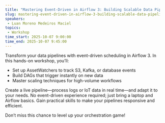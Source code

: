 ```yaml
---
title: "Mastering Event-Driven in Airflow 3: Building Scalable Data Pipelines"
slug: mastering-event-driven-in-airflow-3-building-scalable-data-pipelines
speakers:
 - Luan Moreno Medeiros Maciel
topics:
 - Workshop
time_start: 2025-10-07 9:00:00
time_end: 2025-10-07 9:45:00
---
```


Transform your data pipelines with event-driven scheduling in Airflow 3. In this hands-on workshop, you’ll:

* Set up AssetWatchers to track S3, Kafka, or database events
* Build DAGs that trigger instantly on new data
* Master scaling techniques for high-volume workflows

Create a live pipeline—process logs or IoT data in real time—and adapt it to your needs. No event-driven experience required; just bring a laptop and Airflow basics. Gain practical skills to make your pipelines responsive and efficient. 

Don’t miss this chance to level up your orchestration game!